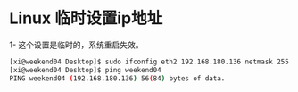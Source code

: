# Linux 临时设置ip地址

1- 这个设置是临时的，系统重启失效。

```sh
[xi@weekend04 Desktop]$ sudo ifconfig eth2 192.168.180.136 netmask 255.255.255.0 
[xi@weekend04 Desktop]$ ping weekend04
PING weekend04 (192.168.180.136) 56(84) bytes of data.

```

